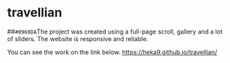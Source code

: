 # travellian

##`#0969DA`The project was created using a full-page scroll, gallery and a lot of sliders. The website is responsive and reliable.

You can see the work on the link below.
https://heka9.github.io/travellian/
